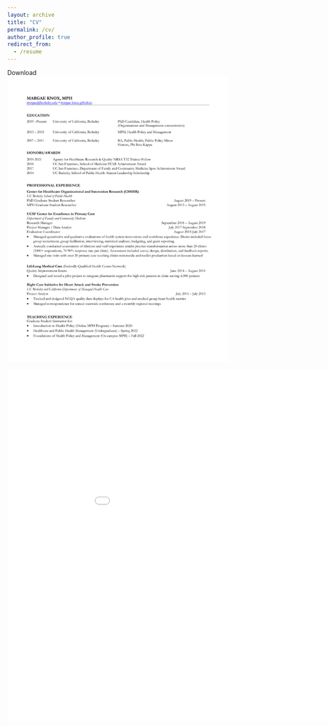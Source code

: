 ```yaml
---
layout: archive
title: "CV"
permalink: /cv/
author_profile: true
redirect_from:
  - /resume
---
```


Download <a href="_pages/MKnox_CV_2022AUG_web.pdf" class="image fit"><img src="_pages/MKnox_CV_2022AUG_web.pdf" alt="here."></a>


<embed src="margae-knox.github.io/files/MKnox_CV_2022AUG_web.pdf" width="1000px" height="800px" type="application/pdf" />
